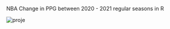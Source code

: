 NBA Change in PPG between 2020 - 2021 regular seasons in R

![proje](https://user-images.githubusercontent.com/62355857/129099337-46a7e65e-acd2-4c96-b59a-31abbcfc1436.png)
